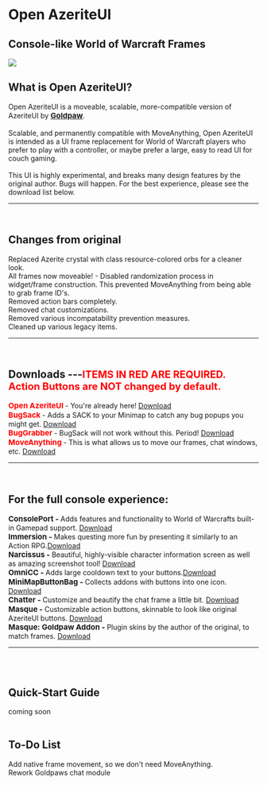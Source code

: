 # Open AzeriteUI
<h2>Console-like World of Warcraft Frames</h2>
<img src="https://i.imgur.com/HFvW5Hp.jpg"/>

<h2>What is Open AzeriteUI?</h2>
Open AzeriteUI is a moveable, scalable, more-compatible version of AzeriteUI by <span style="font-weight:700;font-size:15px"><a href="https://github.com/goldpaw" target="_top">Goldpaw</a></span>.
<br/><br/>
Scalable, and permanently compatible with MoveAnything, Open AzeriteUI is intended as a UI frame replacement for World of Warcraft players who prefer to play with a controller, or maybe prefer a large, easy to read UI for couch gaming.
<br><br>
This UI is highly experimental, and breaks many design features by the original author. Bugs  will happen. For the best experience, please see the download list below.
<br>
<hr>
<br>
<h2>Changes from original</h2>
Replaced Azerite crystal with class resource-colored orbs for a cleaner look.
<br>
All frames now moveable! - Disabled randomization process in widget/frame construction. This prevented MoveAnything from being able to grab frame ID's.
<br>
Removed action bars completely.
<br>
Removed chat customizations.
<br>
Removed various incompatability prevention measures.
<br>
Cleaned up various legacy items.
<br>
<hr>
<br>


<h2>Downloads ---<span style="color:red;font-weight:700;font-size:20px">ITEMS IN RED ARE REQUIRED. Action Buttons are NOT changed by default.</span></h2>
<span style="color:red;font-weight:700;font-size:15px">Open AzeriteUI </span>- You're already here! <a href="https://github.com/gh0stbrain/OpenAzeriteUI/archive/refs/heads/main.zip" target="_blank">Download</a>
<br>
<span style="color:red;font-weight:700;font-size:15px">BugSack </span> - Adds a SACK to your Minimap to catch any bug popups you might get. <a href="https://www.curseforge.com/wow/addons/bugsack" target="_blank">Download</a>
</br>
<span style="color:red;font-weight:700;font-size:15px">BugGrabber </span> - BugSack will not work without this. Period! <a href="https://www.curseforge.com/wow/addons/bug-grabber" target="_blank">Download</a>
<br>
<span style="color:red;font-weight:700;font-size:15px">MoveAnything </span> - This is what allows us to move our frames, chat windows, etc. <a href="https://www.curseforge.com/wow/addons/move-anything" target="_blank">Download</a>
<br>
<hr>
<br>
<h2>For the full console experience:</h2>
<span style="font-weight:700;font-size:15px">ConsolePort - </span>Adds features and functionality to World of Warcrafts built-in Gamepad support. <a href="https://www.curseforge.com/wow/addons/console-port" target="_blank">Download</a>
<br>
<span style=";font-weight:700;font-size:15px">Immersion - </span>Makes questing more fun by presenting it similarly to an Action RPG.<a href="https://www.curseforge.com/wow/addons/immersion" target="_blank">Download</a>
<br>
<span style=";font-weight:700;font-size:15px">Narcissus - </span>Beautiful, highly-visible character information screen as well as amazing screenshot tool! <a href="https://www.curseforge.com/wow/addons/narcissus" target="_blank">Download</a>
<br>
<span style=";font-weight:700;font-size:15px">OmniCC - </span>Adds large cooldown text to your buttons.<a href="https://www.curseforge.com/wow/addons/omni-cc" target="_blank">Download</a>
<br>
<span style=";font-weight:700;font-size:15px">MiniMapButtonBag - </span>Collects addons with buttons into one icon. <a href="https://www.curseforge.com/wow/addons/mbb" target="_blank">Download</a>
<br>
<span style=";font-weight:700;font-size:15px">Chatter - </span>Customize and beautify the chat frame a little bit. <a href="https://www.curseforge.com/wow/addons/chatter" target="_blank">Download</a>
<br>
<span style=";font-weight:700;font-size:15px">Masque - </span>Customizable action buttons, skinnable to look like original AzeriteUI buttons. <a href="https://www.curseforge.com/wow/addons/masque" target="_blank">Download</a>
<br>
<span style=";font-weight:700;font-size:15px">Masque: Goldpaw Addon - </span>Plugin skins by the author of the original, to match frames. <a href="https://www.curseforge.com/wow/addons/masque_goldpaw" target="_blank">Download</a>
<br>
<hr>
<br>
<br>
<h2>Quick-Start Guide</h2>
coming soon
<br>
<br>
<h2>To-Do List</h2>
Add native frame movement, so we don't need MoveAnything.
<br>
Rework Goldpaws chat module
